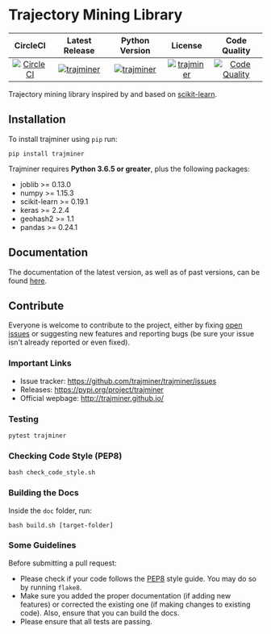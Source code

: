 # Trajectory Mining Library

| CircleCI      | Latest Release | Python Version | License | Code Quality |
|:-------------:|:--------------:|:--------------:|:-------:|:------------:|
| [![CircleCI](https://circleci.com/gh/trajminer/trajminer/tree/master.svg?style=svg)](https://circleci.com/gh/trajminer/trajminer/tree/master) | [![trajminer](https://img.shields.io/pypi/v/trajminer.svg)](https://pypi.org/project/trajminer) | [![trajminer](https://img.shields.io/pypi/pyversions/trajminer.svg)](https://pypi.org/project/trajminer) | [![trajminer](https://img.shields.io/pypi/l/trajminer.svg)](https://pypi.org/project/trajminer) | [![Code Quality](https://api.codacy.com/project/badge/Grade/18138918e47f407cabc4367f114492ce)](https://www.codacy.com/app/trajminer/trajminer?utm_source=github.com&amp;utm_medium=referral&amp;utm_content=trajminer/trajminer&amp;utm_campaign=Badge_Grade) |

Trajectory mining library inspired by and based on [scikit-learn](https://github.com/scikit-learn/scikit-learn).

## Installation

To install trajminer using `pip` run:

	pip install trajminer

Trajminer requires **Python 3.6.5 or greater**, plus the following packages:
  - joblib >= 0.13.0
  - numpy >= 1.15.3
  - scikit-learn >= 0.19.1
  - keras >= 2.2.4
  - geohash2 >= 1.1
  - pandas >= 0.24.1

## Documentation

The documentation of the latest version, as well as of past versions, can be found [here](https://trajminer.github.io/).

## Contribute

Everyone is welcome to contribute to the project, either by fixing [open issues](https://github.com/trajminer/trajminer/issues) or suggesting new features and reporting bugs (be sure your issue isn't already reported or even fixed).

### Important Links

  - Issue tracker: https://github.com/trajminer/trajminer/issues
  - Releases: https://pypi.org/project/trajminer
  - Official wepbage: http://trajminer.github.io/

### Testing

	pytest trajminer

### Checking Code Style (PEP8)

	bash check_code_style.sh

### Building the Docs

Inside the `doc` folder, run:

	bash build.sh [target-folder]

### Some Guidelines

Before submitting a pull request:
- Please check if your code follows the [PEP8](https://www.python.org/dev/peps/pep-0008/) style guide. You may do so by running `flake8`.
- Make sure you added the proper documentation (if adding new features) or corrected the existing one (if making changes to existing code). Also, ensure that you can build the docs.
- Please ensure that all tests are passing.
